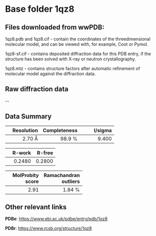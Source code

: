 # Base folder 1qz8

## Files downloaded from wwPDB:

1qz8.pdb and 1qz8.cif - contain the coordinates of the threedimensional molecular model, and can be viewed with, for example, Coot or Pymol.

1qz8-sf.cif - contains deposited diffraction data for this PDB entry, if the structure has been solved with X-ray or neutron crystallography.

1qz8.mtz - contains structure factors after automatic refinement of molecular model against the diffraction data.

## Raw diffraction data

--<br> 

## Data Summary
|   | Resolution | Completeness| I/sigma |
|---|-------------:|----------------:|--------------:|
|   |2.70 Å|98.9  %|<img width=50/>9.400|

|   | **R-work**| **R-free**   
|---|-------------:|----------------:|           
||0.2480|0.2800|

|   |**MolProbity<br>score**| **Ramachandran<br>outliers** 
|---|-------------:|----------------:|
||2.91|1.84 %|

## Other relevant links 
**PDBe**:  https://www.ebi.ac.uk/pdbe/entry/pdb/1qz8
 
**PDBr**: https://www.rcsb.org/structure/1qz8 

